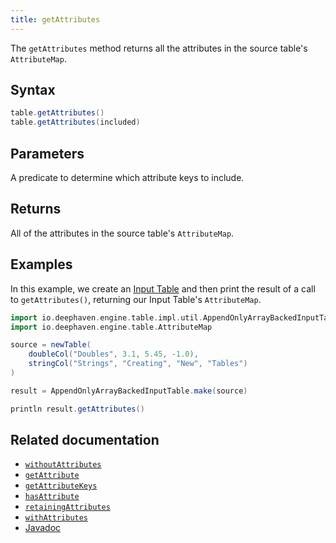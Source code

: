 ```yaml
---
title: getAttributes
---
```


The `getAttributes` method returns all the attributes in the source table's `AttributeMap`.

## Syntax

```groovy syntax
table.getAttributes()
table.getAttributes(included)
```

## Parameters

<ParamTable>
<Param name="included" type="Predicate<String>">

A predicate to determine which attribute keys to include.

</Param>
</ParamTable>

## Returns

All of the attributes in the source table's `AttributeMap`.

## Examples

In this example, we create an [Input Table](../../../how-to-guides/input-tables.md) and then print the result of a call to `getAttributes()`, returning our Input Table's `AttributeMap`.

```groovy order=:log
import io.deephaven.engine.table.impl.util.AppendOnlyArrayBackedInputTable
import io.deephaven.engine.table.AttributeMap

source = newTable(
    doubleCol("Doubles", 3.1, 5.45, -1.0),
    stringCol("Strings", "Creating", "New", "Tables")
)

result = AppendOnlyArrayBackedInputTable.make(source)

println result.getAttributes()
```

## Related documentation

- [`withoutAttributes`](../create/withoutAttributes.md)
- [`getAttribute`](./getAttribute.md)
- [`getAttributeKeys`](./getAttributeKeys.md)
- [`hasAttribute`](./hasAttribute.md)
- [`retainingAttributes`](../select/retainingAttributes.md)
- [`withAttributes`](../select/withAttributes.md)
- [Javadoc](https://deephaven.io/core/javadoc/io/deephaven/engine/table/AttributeMap.html#getAttributes())
